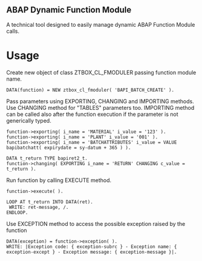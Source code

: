 ## ABAP Dynamic Function Module
A technical tool designed to easily manage dynamic ABAP Function Module calls.

# Usage
Create new object of class ZTBOX_CL_FMODULER passing function module name.
```
DATA(function) = NEW ztbox_cl_fmoduler( 'BAPI_BATCH_CREATE' ).
```

Pass parameters using EXPORTING, CHANGING and IMPORTING methods.
Use CHANGING method for "TABLES" parameters too.
IMPORTING method can be called also after the function execution if the parameter is not generically typed.
```
function->exporting( i_name = 'MATERIAL' i_value = '123' ).
function->exporting( i_name = 'PLANT' i_value = '001' ).
function->exporting( i_name = 'BATCHATTRIBUTES' i_value = VALUE bapibatchatt( expirydate = sy-datum + 365 ) ).

DATA t_return TYPE bapiret2_t.
function->changing( EXPORTING i_name = 'RETURN' CHANGING c_value = t_return ).
```

Run function by calling EXECUTE method.
```
function->execute( ).

LOOP AT t_return INTO DATA(ret).
 WRITE: ret-message, /.
ENDLOOP.
```

Use EXCEPTION method to access the possible exception raised by the function
```
DATA(exception) = function->exception( ).
WRITE: |Exception code: { exception-subrc } - Exception name: { exception-except } - Exception message: { exception-message }|.
```
